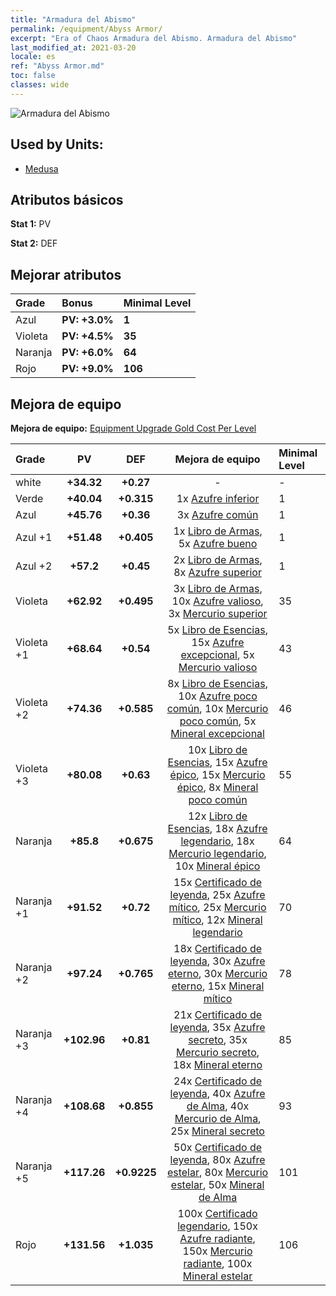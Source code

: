 ```yaml
---
title: "Armadura del Abismo"
permalink: /equipment/Abyss Armor/
excerpt: "Era of Chaos Armadura del Abismo. Armadura del Abismo"
last_modified_at: 2021-03-20
locale: es
ref: "Abyss Armor.md"
toc: false
classes: wide
---
```


  ![Armadura del Abismo](/images/e/e_7044.png)

## Used by Units:

* [Medusa](/es/units/Medusa/) 


## Atributos básicos
 **Stat 1:** PV

 **Stat 2:** DEF

## Mejorar atributos

  |     Grade    |   Bonus | Minimal Level | 
  |:-------------|:--------|:--------------| 
  | Azul | **PV: +3.0%** | **1** | 
  | Violeta | **PV: +4.5%** | **35** | 
  | Naranja | **PV: +6.0%** | **64** | 
  | Rojo | **PV: +9.0%** | **106** | 


## Mejora de equipo
 **Mejora de equipo:** [Equipment Upgrade Gold Cost Per Level](/equipment/EquipmentUpgradeCostPerLevel/) 

  |          Grade      | PV | DEF | Mejora de equipo | Minimal Level |
  |:--------------------|:---------:|:---------:|:----------------:|:--------------|
  | white | **+34.32** | **+0.27** | - | - |
  | Verde | **+40.04** | **+0.315** | 1x [Azufre inferior](/es/Items/mat_3/) | 1 |
  | Azul | **+45.76** | **+0.36** | 3x [Azufre común](/es/Items/mat_9/) | 1 |
  | Azul +1 | **+51.48** | **+0.405** | 1x [Libro de Armas](/es/Items/mat_18/), 5x [Azufre bueno](/es/Items/mat_15/) | 1 |
  | Azul +2 | **+57.2** | **+0.45** | 2x [Libro de Armas](/es/Items/mat_25/), 8x [Azufre superior](/es/Items/mat_22/) | 1 |
  | Violeta | **+62.92** | **+0.495** | 3x [Libro de Armas](/es/Items/mat_32/), 10x [Azufre valioso](/es/Items/mat_29/), 3x [Mercurio superior](/es/Items/mat_21/) | 35 |
  | Violeta +1 | **+68.64** | **+0.54** | 5x [Libro de Esencias](/es/Items/mat_39/), 15x [Azufre excepcional](/es/Items/mat_36/), 5x [Mercurio valioso](/es/Items/mat_28/) | 43 |
  | Violeta +2 | **+74.36** | **+0.585** | 8x [Libro de Esencias](/es/Items/mat_46/), 10x [Azufre poco común](/es/Items/mat_43/), 10x [Mercurio poco común](/es/Items/mat_42/), 5x [Mineral excepcional](/es/Items/mat_33/) | 46 |
  | Violeta +3 | **+80.08** | **+0.63** | 10x [Libro de Esencias](/es/Items/mat_53/), 15x [Azufre épico](/es/Items/mat_50/), 15x [Mercurio épico](/es/Items/mat_49/), 8x [Mineral poco común](/es/Items/mat_40/) | 55 |
  | Naranja | **+85.8** | **+0.675** | 12x [Libro de Esencias](/es/Items/mat_60/), 18x [Azufre legendario](/es/Items/mat_57/), 18x [Mercurio legendario](/es/Items/mat_56/), 10x [Mineral épico](/es/Items/mat_47/) | 64 |
  | Naranja +1 | **+91.52** | **+0.72** | 15x [Certificado de leyenda](/es/Items/mat_67/), 25x [Azufre mítico](/es/Items/mat_64/), 25x [Mercurio mítico](/es/Items/mat_63/), 12x [Mineral legendario](/es/Items/mat_54/) | 70 |
  | Naranja +2 | **+97.24** | **+0.765** | 18x [Certificado de leyenda](/es/Items/mat_74/), 30x [Azufre eterno](/es/Items/mat_71/), 30x [Mercurio eterno](/es/Items/mat_70/), 15x [Mineral mítico](/es/Items/mat_61/) | 78 |
  | Naranja +3 | **+102.96** | **+0.81** | 21x [Certificado de leyenda](/es/Items/mat_81/), 35x [Azufre secreto](/es/Items/mat_78/), 35x [Mercurio secreto](/es/Items/mat_77/), 18x [Mineral eterno](/es/Items/mat_68/) | 85 |
  | Naranja +4 | **+108.68** | **+0.855** | 24x [Certificado de leyenda](/es/Items/mat_88/), 40x [Azufre de Alma](/es/Items/mat_85/), 40x [Mercurio de Alma](/es/Items/mat_84/), 25x [Mineral secreto](/es/Items/mat_75/) | 93 |
  | Naranja +5 | **+117.26** | **+0.9225** | 50x [Certificado de leyenda](/es/Items/mat_95/), 80x [Azufre estelar](/es/Items/mat_92/), 80x [Mercurio estelar](/es/Items/mat_91/), 50x [Mineral de Alma](/es/Items/mat_82/) | 101 |
  | Rojo | **+131.56** | **+1.035** | 100x [Certificado legendario](/es/Items/mat_102/), 150x [Azufre radiante](/es/Items/mat_99/), 150x [Mercurio radiante](/es/Items/mat_98/), 100x [Mineral estelar](/es/Items/mat_89/) | 106 |


